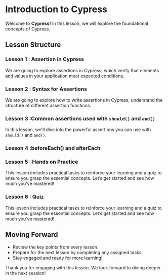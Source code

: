 # Introduction to Cypress

Welcome to **Cypress!** In this lesson, we will explore the foundational concepts of Cypress.

## Lesson Structure

### Lesson 1 : Assertion in Cypress

We are going to explore assertions in Cypress, which verify that elements and values in your application meet expected conditions.

### Lesson 2 : Syntax for Assertions 

We are going to explore how to write assertions in Cypress, understand the structure of different assertion functions.

### Lesson 3 :Common assertions used with `should()` and `and()` 

In this lesson, we'll dive into the powerful assertions you can use with `should()` and `and()`.

### Lesson 4 :beforeEach() and afterEach




### Lesson 5 : Hands on Practice

This lesson includes practical tasks to reinforce your learning and a quiz to ensure you grasp the essential concepts. Let’s get started and see how much you’ve mastered!

### Lesson 6 : Quiz

This lesson includes practical tasks to reinforce your learning and a quiz to ensure you grasp the essential concepts. Let’s get started and see how much you’ve mastered!




## Moving Forward

-   Review the key points from every lesson.
-   Prepare for the next lesson by completing any assigned tasks.
-   Stay engaged and ready for more learning!

Thank you for engaging with this lesson. We look forward to diving deeper in the next session!




<!--stackedit_data:
eyJoaXN0b3J5IjpbLTE4MjY0ODUwMTQsLTIyNTMxNTg2MF19
-->
